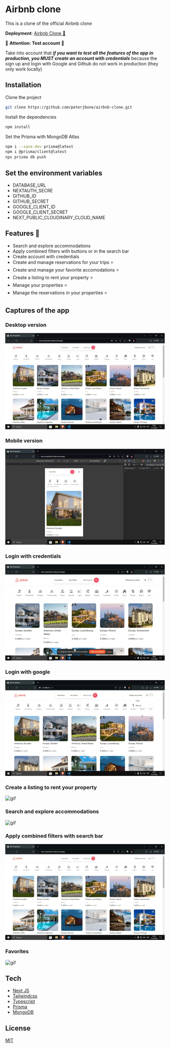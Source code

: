 # Airbnb clone

This is a clone of the official Airbnb clone

**Deployment**: [Airbnb Clone 🏡](https://rent-properties-beta.vercel.app/)

🚨 **Attention: Test account** 🚨

Take into account that **_if you want to test all the features of the app in production, you MUST create an account with credentials_** because the sign up and login with Google and Github do not work in production (they only work locally)

## Installation

Clone the project

```bash
git clone https://github.com/peterjbone/airbnb-clone.git
```

Install the dependencies

```bash
npm install
```

Set the Prisma with MongoDB Atlas

```bash
npm i --save-dev prisma@latest
npm i @prisma/client@latest
npx prisma db push
```

## Set the environment variables

- DATABASE_URL
- NEXTAUTH_SECRE
- GITHUB_ID
- GITHUB_SECRET
- GOOGLE_CLIENT_ID
- GOOGLE_CLIENT_SECRET
- NEXT_PUBLIC_CLOUDINARY_CLOUD_NAME

## Features 👀

- Search and explore accommodations
- Apply combined filters with buttons or in the search bar
- Create account with credentials
- Create and manage reservations for your trips ⭐
- Create and manage your favorite accomodations ⭐
- Create a listing to rent your property ⭐
- Manage your properties ⭐
- Manage the reservations in your properties ⭐

## Captures of the app

### Desktop version

![gif](./public/gifs/desktop.jpg)

### Mobile version

![gif](./public/gifs/mobile.jpg)

### Login with credentials

![gif](./public/gifs/creating_account.gif)

### Login with google

![gif](./public/gifs/google.gif)

### Create a listing to rent your property

![gif](./public/gifs/creating_listing_property.gif)

### Search and explore accommodations

![gif](./public/gifs/exploring_properties.gif)

### Apply combined filters with search bar

![gif](./public/gifs/filter_searchbar.gif)

### Favorites

![gif](./public/gifs/favorites.gif)

## Tech

- [Next JS](https://nextjs.org/)
- [Tailwindcss](https://tailwindcss.com/)
- [Typescript](https://www.typescriptlang.org/)
- [Prisma](https://www.prisma.io/)
- [MongoDB](https://www.mongodb.com/)

## License

[MIT](https://choosealicense.com/licenses/mit/)
